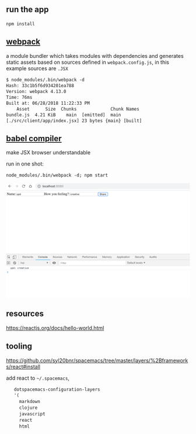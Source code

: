 
run the app
-----------

```
npm install
```

[webpack](https://webpack.js.org/concepts/) 
-----------

a module bundler which takes modules with dependencies and generates static assets
based on sources defined in `webpack.config.js`, in this example sources are `.JSX`

```
$ node_modules/.bin/webpack -d
Hash: 33c1b5f6d934201ea788
Version: webpack 4.13.0
Time: 76ms
Built at: 06/28/2018 11:22:33 PM
    Asset      Size  Chunks             Chunk Names
bundle.js  4.21 KiB    main  [emitted]  main
[./src/client/app/index.jsx] 23 bytes {main} [built]
```

[babel compiler](https://babeljs.io/docs/en/)
----------

make JSX browser understandable

run in one shot:

```
node_modules/.bin/webpack -d; npm start
```

![](ui.png)

resources
---------

https://reactjs.org/docs/hello-world.html

tooling
--------

https://github.com/syl20bnr/spacemacs/tree/master/layers/%2Bframeworks/react#install

add react to `~/.spacemacs`, 

```lisp
   dotspacemacs-configuration-layers                                                                
   '(                                                                                               
     markdown                                                                                       
     clojure                                                                                        
     javascript                                                                                     
     react                                                                                          
     html
```
